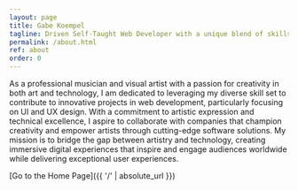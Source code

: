 ```yaml
---
layout: page
title: Gabe Koempel
tagline: Driven Self-Taught Web Developer with a unique blend of skills in Technology, Music, and Visual Arts
permalink: /about.html
ref: about
order: 0
---
```


As a professional musician and visual artist with a passion for creativity in both art and technology, I am dedicated to leveraging my diverse skill set to contribute to innovative projects in web development, particularly focusing on UI and UX design. With a commitment to artistic expression and technical excellence, I aspire to collaborate with companies that champion creativity and empower artists through cutting-edge software solutions. My mission is to bridge the gap between artistry and technology, creating immersive digital experiences that inspire and engage audiences worldwide while delivering exceptional user experiences.

[Go to the Home Page]({{ '/' | absolute_url }})
